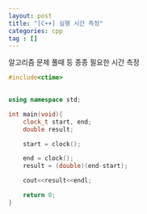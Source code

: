 ```yaml
---
layout: post
title: "[C++] 실행 시간 측정"
categories: cpp
tag : []
---
```


알고리즘 문제 풀때 등 종종 필요한 시간 측정  
```cpp
#include<ctime> 

 
using namespace std;

int main(void){
    clock_t start, end;
    double result;

    start = clock();

    end = clock();
    result = (double)(end-start);

    cout<<result<<endl;

    return 0;
}

```